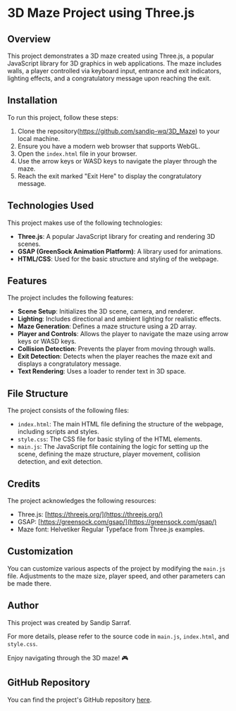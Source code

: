 # 3D Maze Project using Three.js

## Overview
This project demonstrates a 3D maze created using Three.js, a popular JavaScript library for 3D graphics in web applications. The maze includes walls, a player controlled via keyboard input, entrance and exit indicators, lighting effects, and a congratulatory message upon reaching the exit.

## Installation

To run this project, follow these steps:

1. Clone the repository(https://github.com/sandip-wq/3D_Maze) to your local machine.
2. Ensure you have a modern web browser that supports WebGL.
3. Open the `index.html` file in your browser.
4. Use the arrow keys or WASD keys to navigate the player through the maze.
5. Reach the exit marked "Exit Here" to display the congratulatory message.

## Technologies Used

This project makes use of the following technologies:

- **Three.js**: A popular JavaScript library for creating and rendering 3D scenes.
- **GSAP (GreenSock Animation Platform)**: A library used for animations.
- **HTML/CSS**: Used for the basic structure and styling of the webpage.

## Features

The project includes the following features:

- **Scene Setup**: Initializes the 3D scene, camera, and renderer.
- **Lighting**: Includes directional and ambient lighting for realistic effects.
- **Maze Generation**: Defines a maze structure using a 2D array.
- **Player and Controls**: Allows the player to navigate the maze using arrow keys or WASD keys.
- **Collision Detection**: Prevents the player from moving through walls.
- **Exit Detection**: Detects when the player reaches the maze exit and displays a congratulatory message.
- **Text Rendering**: Uses a loader to render text in 3D space.

## File Structure

The project consists of the following files:

- `index.html`: The main HTML file defining the structure of the webpage, including scripts and styles.
- `style.css`: The CSS file for basic styling of the HTML elements.
- `main.js`: The JavaScript file containing the logic for setting up the scene, defining the maze structure, player movement, collision detection, and exit detection.

## Credits

The project acknowledges the following resources:

- Three.js: [https://threejs.org/](https://threejs.org/)
- GSAP: [https://greensock.com/gsap/](https://greensock.com/gsap/)
- Maze font: Helvetiker Regular Typeface from Three.js examples.

## Customization

You can customize various aspects of the project by modifying the `main.js` file. Adjustments to the maze size, player speed, and other parameters can be made there.

## Author

This project was created by Sandip Sarraf.

For more details, please refer to the source code in `main.js`, `index.html`, and `style.css`.

Enjoy navigating through the 3D maze! 🎮

## GitHub Repository

You can find the project's GitHub repository [here](https://github.com/your-username/your-repository).
